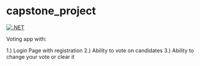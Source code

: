 # capstone_project
[![.NET](https://github.com/sksalter503/capstone_project/actions/workflows/dotnet.yml/badge.svg)](https://github.com/sksalter503/capstone_project/actions/workflows/dotnet.yml)

Voting app with:

1.) Login Page with registration
2.) Ability to vote on candidates
3.) Ability to change your vote or clear it
